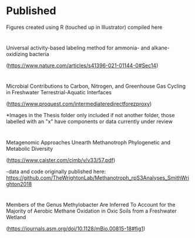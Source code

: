# Published
Figures created using R (touched up in Illustrator) compiled here

#

Universal activity-based labeling method for ammonia- and alkane-oxidizing bacteria

(https://www.nature.com/articles/s41396-021-01144-0#Sec14)







#

Microbial Contributions to Carbon, Nitrogen, and Greenhouse Gas Cycling in Freshwater Terrestrial-Aquatic Interfaces

(https://www.proquest.com/intermediateredirectforezproxy)

  *Images in the Thesis folder only included if not another folder, those labelled with an "x" have components or data currently under review


#

Metagenomic Approaches Unearth Methanotroph Phylogenetic and Metabolic Diversity 

(https://www.caister.com/cimb/v/v33/57.pdf)

  -data and code originally published here: https://github.com/TheWrightonLab/Methanotroph_rpS3Analyses_SmithWrighton2018











#

Members of the Genus Methylobacter Are Inferred To Account for the Majority of Aerobic Methane Oxidation in Oxic Soils from a Freshwater Wetland

(https://journals.asm.org/doi/10.1128/mBio.00815-18#fig1)
 









 

